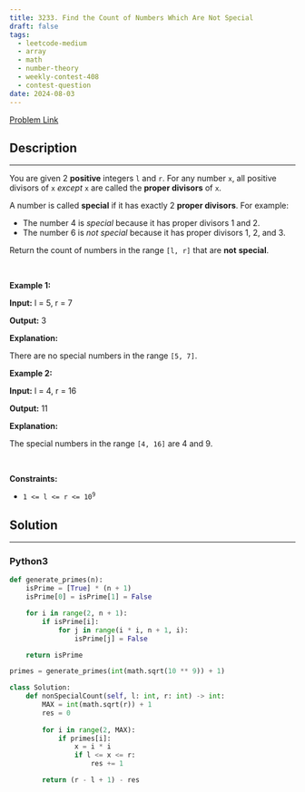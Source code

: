 ```yaml
---
title: 3233. Find the Count of Numbers Which Are Not Special
draft: false
tags: 
  - leetcode-medium
  - array
  - math
  - number-theory
  - weekly-contest-408
  - contest-question
date: 2024-08-03
---
```


[Problem Link](https://leetcode.com/problems/find-the-count-of-numbers-which-are-not-special/)

## Description

---
<p>You are given 2 <strong>positive</strong> integers <code>l</code> and <code>r</code>. For any number <code>x</code>, all positive divisors of <code>x</code> <em>except</em> <code>x</code> are called the <strong>proper divisors</strong> of <code>x</code>.</p>

<p>A number is called <strong>special</strong> if it has exactly 2 <strong>proper divisors</strong>. For example:</p>

<ul>
	<li>The number 4 is <em>special</em> because it has proper divisors 1 and 2.</li>
	<li>The number 6 is <em>not special</em> because it has proper divisors 1, 2, and 3.</li>
</ul>

<p>Return the count of numbers in the range <code>[l, r]</code> that are <strong>not</strong> <strong>special</strong>.</p>

<p>&nbsp;</p>
<p><strong class="example">Example 1:</strong></p>

<div class="example-block">
<p><strong>Input:</strong> <span class="example-io">l = 5, r = 7</span></p>

<p><strong>Output:</strong> <span class="example-io">3</span></p>

<p><strong>Explanation:</strong></p>

<p>There are no special numbers in the range <code>[5, 7]</code>.</p>
</div>

<p><strong class="example">Example 2:</strong></p>

<div class="example-block">
<p><strong>Input:</strong> <span class="example-io">l = 4, r = 16</span></p>

<p><strong>Output:</strong> <span class="example-io">11</span></p>

<p><strong>Explanation:</strong></p>

<p>The special numbers in the range <code>[4, 16]</code> are 4 and 9.</p>
</div>

<p>&nbsp;</p>
<p><strong>Constraints:</strong></p>

<ul>
	<li><code>1 &lt;= l &lt;= r &lt;= 10<sup>9</sup></code></li>
</ul>


## Solution

---
### Python3
``` py title='find-the-count-of-numbers-which-are-not-special'
def generate_primes(n):
	isPrime = [True] * (n + 1)
	isPrime[0] = isPrime[1] = False

	for i in range(2, n + 1):
		if isPrime[i]:
			for j in range(i * i, n + 1, i):
				isPrime[j] = False

	return isPrime

primes = generate_primes(int(math.sqrt(10 ** 9)) + 1)

class Solution:
    def nonSpecialCount(self, l: int, r: int) -> int:
        MAX = int(math.sqrt(r)) + 1
        res = 0
        
        for i in range(2, MAX):
            if primes[i]:
                x = i * i
                if l <= x <= r:
                    res += 1

        return (r - l + 1) - res
```

